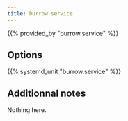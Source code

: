```yaml
---
title: burrow.service
---
```


{{% provided_by "burrow.service" %}}

## Options

{{% systemd_unit "burrow.service" %}}

## Additionnal notes

Nothing here.